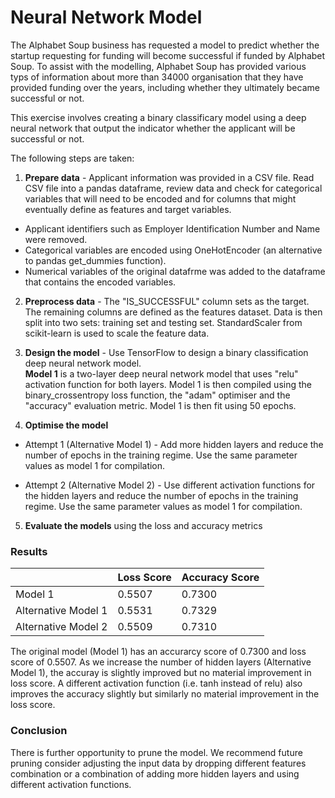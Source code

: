 # Neural Network Model

The Alphabet Soup business has requested a model to predict whether the startup requesting for funding will become successful if funded by Alphabet Soup. To assist with the modelling, Alphabet Soup has provided various typs of information about more than 34000 organisation that they have provided funding over the years, including whether they ultimately became successful or not. 

This exercise involves creating a binary classificary model using a deep neural network that output the indicator whether the applicant will be successful or not.

The following steps are taken:
1. **Prepare data** - Applicant information was provided in a CSV file. Read CSV file into a pandas dataframe, review data and check for categorical variables that will need to be encoded and for columns that might eventually define as features and target variables. 
* Applicant identifiers such as Employer Identification Number and Name were removed.
* Categorical variables are encoded using OneHotEncoder (an alternative to pandas get_dummies function).
* Numerical variables of the original datafrme was added to the dataframe that contains the encoded variables. 

2. **Preprocess data** - The "IS_SUCCESSFUL" column sets as the target. The remaining columns are defined as the features dataset. Data is then split into two sets: training set and testing set.  StandardScaler from scikit-learn is used to scale the feature data.

3. **Design the model** - Use TensorFlow to design a binary classification deep neural network model. <br>
**Model 1** is a two-layer deep neural network model that uses "relu" activation function for both layers. Model 1 is then compiled using the binary_crossentropy loss function, the "adam" optimiser and the "accuracy" evaluation metric. Model 1 is then fit using 50 epochs.

4. **Optimise the model**
* Attempt 1 (Alternative Model 1) - Add more hidden layers and reduce the number of epochs in the training regime. Use the same parameter values as model 1 for compilation. 

* Attempt 2 (Alternative Model 2) - Use different activation functions for the hidden layers and reduce the number of epochs in the training regime. Use the same parameter values as model 1 for compilation. 

5. **Evaluate the models** using the loss and accuracy metrics

### Results
|  | Loss Score | Accuracy Score |
|--|------------|----------------|
|Model 1| 0.5507 | 0.7300 |
|Alternative Model 1 | 0.5531 | 0.7329 |
|Alternative Model 2 | 0.5509 | 0.7310 |

The original model (Model 1) has an accurarcy score of 0.7300 and loss score of 0.5507. As we increase the number of hidden layers (Alternative Model 1), the accuray is slightly improved but no material improvement in loss score. A different activation function (i.e. tanh instead of relu) also improves the accuracy slightly but similarly no material improvement in the loss score. 

### Conclusion
There is further opportunity to prune the model.  We recommend future pruning consider adjusting the input data by dropping different features combination or a combination of adding more hidden layers and using different activation functions.